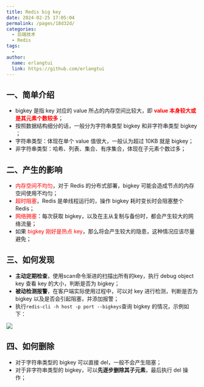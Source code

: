 ```yaml
---
title: Redis big key
date: 2024-02-25 17:05:04
permalink: /pages/18d32d/
categories:
  - 后端技术
  - Redis
tags:
  - 
author: 
  name: erlangtui
  link: https://github.com/erlangtui
---
```


## 一、简单介绍
* bigkey 是指 key 对应的 value 所占的内存空间比较大，即 <span style="color: red;">**value 本身较大或是其元素个数较多**</span>；
* 按照数据结构细分的话，一般分为字符串类型 bigkey 和非字符串类型 bigkey ；
 * 字符串类型：体现在单个 value 值很大，一般认为超过 10KB 就是 bigkey；
 * 非字符串类型：哈希、列表、集合、有序集合，体现在子元素个数过多；

## 二、产生的影响
* <span style="color: red;">内存空间不均匀</span>，对于 Redis 的分布式部署，bigkey 可能会造成节点的内存空间使用不均匀；
* <span style="color: red;">超时阻塞</span>，Redis 是单线程运行的，操作 bigkey 耗时变长时会阻塞整个 Redis；
* <span style="color: red;">网络拥塞</span>：每次获取 bigkey，以及在主从复制与备份时，都会产生较大的网络流量；
* 如果 <span style="color: red;">bigkey 刚好是热点 key</span>，那么将会产生较大的隐患，这种情况应该尽量避免；

## 三、如何发现
* **主动定期检查**，使用scan命令渐进的扫描出所有的key，执行 debug object key 查看 key 的大小，判断是否为 bigkey； 
* **被动检测报警**，在客户端实际使用过程中，可以对 key 进行检测，判断是否为 bigkey 以及是否会引起阻塞，并添加报警；
* 执行`redis-cli -h host -p port --bigkeys`查询 bigkey 的情况，示例如下：

![](https://cdn.jsdelivr.net/gh/erlangtui/img-bed@master/redis/redis.bigkeys.r27wpkbx7dc.jpg)

## 四、如何删除
* 对于字符串类型的 bigkey 可以直接 del，一般不会产生阻塞；
* 对于非字符串类型的 bigkey，可以**先逐步删除其子元素**，最后执行 del 操作；